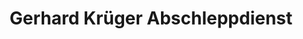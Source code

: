 ---
title: "Gerhard Krüger Abschleppdienst"
url: /anroechte/gerhard-krueger-abschleppdienst/
shop: Autowerkstatt
---